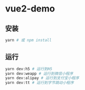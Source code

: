 # vue2-demo

## 安装

```bash
yarn # 或 npm install
```

## 运行

```bash
yarn dev:h5 # 运行到H5
yarn dev:weapp # 运行到微信小程序
yarn dev:alipay # 运行到支付宝小程序
yarn dev:tt # 运行到字节跳动小程序
```
